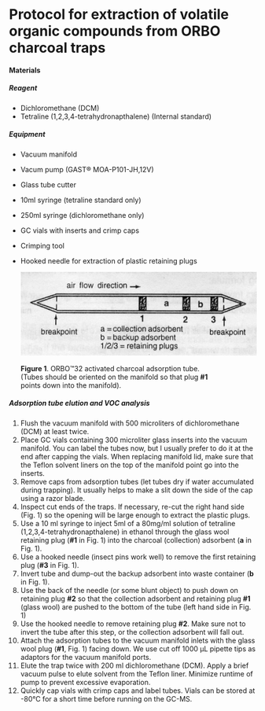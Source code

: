 # Protocol for extraction of volatile organic compounds from ORBO charcoal traps

#### Materials

##### Reagent
- Dichloromethane (DCM)
- Tetraline (1,2,3,4-tetrahydronapthalene) (Internal standard)
  
##### Equipment
- Vacuum manifold
- Vacum pump (GAST® MOA-P101-JH,12V)
- Glass tube cutter
- 10ml syringe (tetraline standard only)
- 250ml syringe (dichloromethane only)
- GC vials with inserts and crimp caps
- Crimping tool
- Hooked needle for extraction of plastic retaining plugs

    ![](figures/orbo_trap.png)

  **Figure 1**. ORBO™32 activated charcoal adsorption tube. <br>
  (Tubes should be oriented on the manifold so that plug **#1** <br>
  points down into the manifold).




##### Adsorption tube elution and VOC analysis

1. Flush the vacuum manifold with 500 microliters of dichloromethane (DCM) at least twice.
2. Place GC vials containing 300 microliter glass inserts into the vacuum manifold. You can label the tubes now, but I usually prefer to do it at the end after capping the vials. When replacing manifold lid, make sure that the Teflon solvent liners on the top of the manifold point go into the inserts.
3. Remove caps from adsorption tubes (let tubes dry if water accumulated during trapping). It usually helps to make a slit down the side of the cap using a razor blade.
4. Inspect cut ends of the traps. If necessary, re-cut the right hand side (Fig. 1) so the opening will be large enough to extract the plastic plugs.
5. Use a 10 ml syringe to inject 5ml of a 80mg/ml solution of tetraline (1,2,3,4-tetrahydronapthalene) in ethanol through the glass wool retaining plug (**#1** in Fig. 1) into the charcoal (collection) adsorbent (**a** in Fig. 1).
6. Use a hooked needle (insect pins work well) to remove the first retaining plug (**#3** in Fig. 1).
7. Invert tube and dump-out the backup adsorbent into waste container (**b** in Fig. 1).
8. Use the back of the needle (or some blunt object) to push down on retaining plug **#2** so that the collection adsorbent and retaining plug **#1** (glass wool) are pushed to the bottom of the tube (left hand side in Fig. 1)
9. Use the hooked needle to remove retaining plug **#2**. Make sure not to invert the tube after this step, or the collection adsorbent will fall out.
10. Attach the adsorption tubes to the vacuum manifold inlets with the glass wool plug (**#1**, Fig. 1) facing down. We use cut off 1000 μL pipette tips as adaptors for the vacuum manifold ports.
11. Elute the trap twice with 200 ml dichloromethane (DCM). Apply a brief vacuum pulse to elute solvent from the Teflon liner. Minimize runtime of pump to prevent excessive evaporation.
12. Quickly cap vials with crimp caps and label tubes. Vials can be stored at -80°C for a short time before running on the GC-MS.
